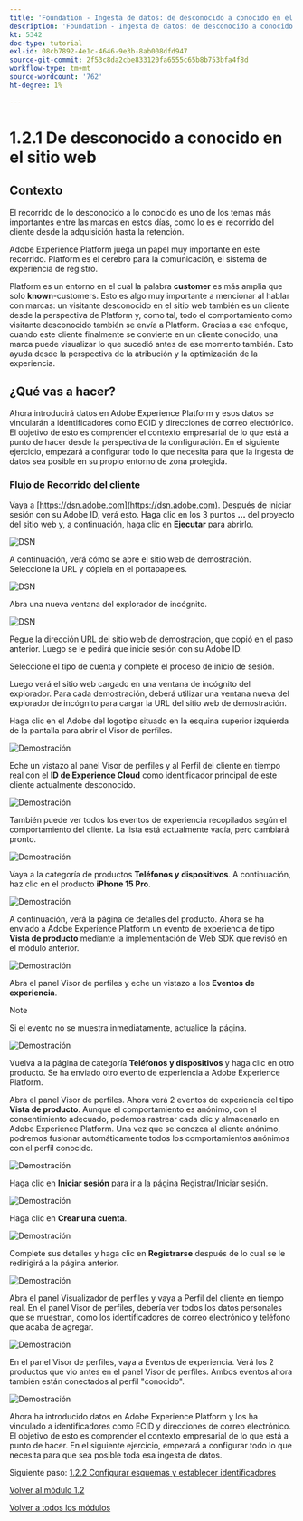 ```yaml
---
title: 'Foundation - Ingesta de datos: de desconocido a conocido en el sitio web'
description: 'Foundation - Ingesta de datos: de desconocido a conocido en el sitio web'
kt: 5342
doc-type: tutorial
exl-id: 08cb7892-4e1c-4646-9e3b-8ab008dfd947
source-git-commit: 2f53c8da2cbe833120fa6555c65b8b753bfa4f8d
workflow-type: tm+mt
source-wordcount: '762'
ht-degree: 1%

---
```


# 1.2.1 De desconocido a conocido en el sitio web

## Contexto

El recorrido de lo desconocido a lo conocido es uno de los temas más importantes entre las marcas en estos días, como lo es el recorrido del cliente desde la adquisición hasta la retención.

Adobe Experience Platform juega un papel muy importante en este recorrido. Platform es el cerebro para la comunicación, el sistema de experiencia de registro.

Platform es un entorno en el cual la palabra **customer** es más amplia que solo **known**-customers. Esto es algo muy importante a mencionar al hablar con marcas: un visitante desconocido en el sitio web también es un cliente desde la perspectiva de Platform y, como tal, todo el comportamiento como visitante desconocido también se envía a Platform. Gracias a ese enfoque, cuando este cliente finalmente se convierte en un cliente conocido, una marca puede visualizar lo que sucedió antes de ese momento también. Esto ayuda desde la perspectiva de la atribución y la optimización de la experiencia.

## ¿Qué vas a hacer?

Ahora introducirá datos en Adobe Experience Platform y esos datos se vincularán a identificadores como ECID y direcciones de correo electrónico. El objetivo de esto es comprender el contexto empresarial de lo que está a punto de hacer desde la perspectiva de la configuración. En el siguiente ejercicio, empezará a configurar todo lo que necesita para que la ingesta de datos sea posible en su propio entorno de zona protegida.

### Flujo de Recorrido del cliente

Vaya a [https://dsn.adobe.com](https://dsn.adobe.com). Después de iniciar sesión con su Adobe ID, verá esto. Haga clic en los 3 puntos **...** del proyecto del sitio web y, a continuación, haga clic en **Ejecutar** para abrirlo.

![DSN](./../../datacollection/module1.1/images/web8.png)

A continuación, verá cómo se abre el sitio web de demostración. Seleccione la URL y cópiela en el portapapeles.

![DSN](./../../gettingstarted/gettingstarted/images/web3.png)

Abra una nueva ventana del explorador de incógnito.

![DSN](./../../gettingstarted/gettingstarted/images/web4.png)

Pegue la dirección URL del sitio web de demostración, que copió en el paso anterior. Luego se le pedirá que inicie sesión con su Adobe ID.

Seleccione el tipo de cuenta y complete el proceso de inicio de sesión.

Luego verá el sitio web cargado en una ventana de incógnito del explorador. Para cada demostración, deberá utilizar una ventana nueva del explorador de incógnito para cargar la URL del sitio web de demostración.

Haga clic en el Adobe del logotipo situado en la esquina superior izquierda de la pantalla para abrir el Visor de perfiles.

![Demostración](./images/pv1.png)

Eche un vistazo al panel Visor de perfiles y al Perfil del cliente en tiempo real con el **ID de Experience Cloud** como identificador principal de este cliente actualmente desconocido.

![Demostración](./images/pv2.png)

También puede ver todos los eventos de experiencia recopilados según el comportamiento del cliente. La lista está actualmente vacía, pero cambiará pronto.

![Demostración](./images/pv3.png)

Vaya a la categoría de productos **Teléfonos y dispositivos**. A continuación, haz clic en el producto **iPhone 15 Pro**.

![Demostración](./images/pv4.png)

A continuación, verá la página de detalles del producto. Ahora se ha enviado a Adobe Experience Platform un evento de experiencia de tipo **Vista de producto** mediante la implementación de Web SDK que revisó en el módulo anterior.

![Demostración](./images/pv5.png)

Abra el panel Visor de perfiles y eche un vistazo a los **Eventos de experiencia**.

>[!NOTE]
>
>Si el evento no se muestra inmediatamente, actualice la página.

![Demostración](./images/pv6.png)

Vuelva a la página de categoría **Teléfonos y dispositivos** y haga clic en otro producto. Se ha enviado otro evento de experiencia a Adobe Experience Platform.

Abra el panel Visor de perfiles. Ahora verá 2 eventos de experiencia del tipo **Vista de producto**. Aunque el comportamiento es anónimo, con el consentimiento adecuado, podemos rastrear cada clic y almacenarlo en Adobe Experience Platform. Una vez que se conozca al cliente anónimo, podremos fusionar automáticamente todos los comportamientos anónimos con el perfil conocido.

![Demostración](./images/pv7.png)

Haga clic en **Iniciar sesión** para ir a la página Registrar/Iniciar sesión.

![Demostración](./images/pv8.png)

Haga clic en **Crear una cuenta**.

![Demostración](./images/pv9.png)

Complete sus detalles y haga clic en **Registrarse** después de lo cual se le redirigirá a la página anterior.

![Demostración](./images/pv10.png)

Abra el panel Visualizador de perfiles y vaya a Perfil del cliente en tiempo real. En el panel Visor de perfiles, debería ver todos los datos personales que se muestran, como los identificadores de correo electrónico y teléfono que acaba de agregar.

![Demostración](./images/pv11.png)

En el panel Visor de perfiles, vaya a Eventos de experiencia. Verá los 2 productos que vio antes en el panel Visor de perfiles. Ambos eventos ahora también están conectados al perfil &quot;conocido&quot;.

![Demostración](./images/pv12.png)

Ahora ha introducido datos en Adobe Experience Platform y los ha vinculado a identificadores como ECID y direcciones de correo electrónico. El objetivo de esto es comprender el contexto empresarial de lo que está a punto de hacer. En el siguiente ejercicio, empezará a configurar todo lo que necesita para que sea posible toda esa ingesta de datos.

Siguiente paso: [1.2.2 Configurar esquemas y establecer identificadores](./ex2.md)

[Volver al módulo 1.2](./data-ingestion.md)

[Volver a todos los módulos](../../../overview.md)
